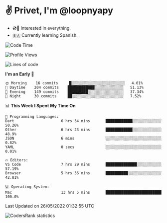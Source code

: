 # ✌️ Privet, I'm @loopnyapy

- 💿📀 Interested in everything.
- 🇪🇦 Currently learning Spanish.

<!--START_SECTION:waka-->
![Code Time](http://img.shields.io/badge/Code%20Time-0%20secs-blue)

![Profile Views](http://img.shields.io/badge/Profile%20Views-0-blue)

![Lines of code](https://img.shields.io/badge/From%20Hello%20World%20I%27ve%20Written-141%20Thousand%20lines%20of%20code-blue)

**I'm an Early 🐤** 

```text
🌞 Morning    16 commits     █░░░░░░░░░░░░░░░░░░░░░░░░   4.01% 
🌆 Daytime    204 commits    ████████████░░░░░░░░░░░░░   51.13% 
🌃 Evening    149 commits    █████████░░░░░░░░░░░░░░░░   37.34% 
🌙 Night      30 commits     ██░░░░░░░░░░░░░░░░░░░░░░░   7.52%

```


📊 **This Week I Spent My Time On** 

```text
💬 Programming Languages: 
Dart                     6 hrs 34 mins       ████████████░░░░░░░░░░░░░   50.26% 
Other                    6 hrs 23 mins       ████████████░░░░░░░░░░░░░   48.9% 
JSON                     6 mins              ░░░░░░░░░░░░░░░░░░░░░░░░░   0.82% 
YAML                     0 secs              ░░░░░░░░░░░░░░░░░░░░░░░░░   0.01%

🔥 Editors: 
VS Code                  7 hrs 29 mins       ██████████████░░░░░░░░░░░   57.19% 
Browser                  5 hrs 36 mins       ██████████░░░░░░░░░░░░░░░   42.81%

💻 Operating System: 
Mac                      13 hrs 5 mins       █████████████████████████   100.0%

```


 Last Updated on 26/05/2022 01:32:55 UTC
<!--END_SECTION:waka-->

![CodersRank statistics](https://cr-ss-service.azurewebsites.net/api/ScreenShot?widget=summary&username=loopnyapy)
